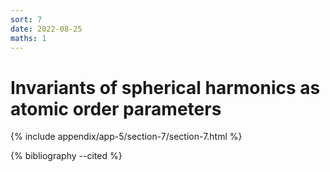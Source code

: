 ```yaml
---
sort: 7
date: 2022-08-25
maths: 1
---
```


# Invariants of spherical harmonics as atomic order parameters

{% include appendix/app-5/section-7/section-7.html %}

{% bibliography --cited %}
